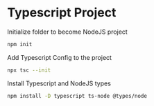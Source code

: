 # Typescript Project

Initialize folder to become NodeJS project

```bash
npm init
```

Add Typescript Config to the project

```bash
npx tsc --init
```

Install Typescript and NodeJS types

```bash
npm install -D typescript ts-node @types/node
```

